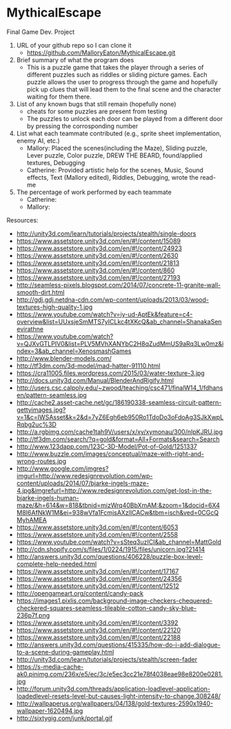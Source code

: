 # MythicalEscape
Final Game Dev. Project

1. URL of your github repo so I can clone it
    - https://github.com/MalloryEaton/MythicalEscape.git
2. Brief summary of what the program does
    - This is a puzzle game that takes the player through a series of different puzzles such as riddles or sliding picture     games. Each puzzle allows the user to progress through the game and hopefully pick up clues that will lead them to the final scene and the character waiting for them there.
3. List of any known bugs that still remain (hopefully none)
    - cheats for some puzzles are present from testing
    - The puzzles to unlock each door can be played from a different door by pressing the corrosponding number
4. List what each teammate contributed (e.g., sprite sheet implementation, enemy AI, etc.)
    - Mallory: Placed the scenes(including the Maze), Sliding puzzle, Lever puzzle, Color puzzle, DREW THE BEARD, found/applied textures, Debugging
    - Catherine: Provided artistic help for the scenes, Music, Sound effects, Text (Mallory edited), Riddles, Debugging, wrote the read-me
5. The percentage of work performed by each teammate
    - Catherine: 
    - Mallory:

Resources:
- http://unity3d.com/learn/tutorials/projects/stealth/single-doors
- https://www.assetstore.unity3d.com/en/#!/content/15089
- https://www.assetstore.unity3d.com/en/#!/content/24923
- https://www.assetstore.unity3d.com/en/#!/content/2630
- https://www.assetstore.unity3d.com/en/#!/content/21813
- https://www.assetstore.unity3d.com/en/#!/content/860
- https://www.assetstore.unity3d.com/en/#!/content/27193
- http://seamless-pixels.blogspot.com/2014/07/concrete-11-granite-wall-smooth-dirt.html
- http://gdj.gdj.netdna-cdn.com/wp-content/uploads/2013/03/wood-textures-high-quality-1.jpg
- https://www.youtube.com/watch?v=iy-ud-AptEk&feature=c4-overview&list=UUxsjeSmMTS7yICLkc4tXKcQ&ab_channel=ShanakaSenevirathne
- https://www.youtube.com/watch?v=QJXvGTLPIV0&list=PLV5MVhXANYbC2H8qZudMmUS9aRq3Lw0mz&index=3&ab_channel=XenosmashGames
- http://www.blender-models.com/
- http://tf3dm.com/3d-model/mad-hatter-91110.html
- https://cra11005.files.wordpress.com/2015/03/water-texture-3.jpg
- http://docs.unity3d.com/Manual/BlenderAndRigify.html
- http://users.csc.calpoly.edu/~zwood/teaching/csc471/finalW14_1/fdhansen/pattern-seamless.jpg
- http://cache2.asset-cache.net/gc/186190338-seamless-circuit-pattern-gettyimages.jpg?v=1&c=IWSAsset&k=2&d=7yZ6Egh6eb950Ro1TdoDo3oFdoAg3SJkXwpLRqbg2uc%3D
- http://a.rgbimg.com/cache1tah9V/users/x/xy/xymonau/300/nIpKJRU.jpg
- http://tf3dm.com/search/?q=gold&format=All+Formats&search=Search
- http://www.123dapp.com/123C-3D-Model/Pot-of-Gold/1251337
- http://www.buzzle.com/images/conceptual/maze-with-right-and-wrong-routes.jpg
- http://www.google.com/imgres?imgurl=http://www.redesignrevolution.com/wp-content/uploads/2014/07/bjarke-ingels-maze-4.jpg&imgrefurl=http://www.redesignrevolution.com/get-lost-in-the-bjarke-ingels-human-maze/&h=614&w=818&tbnid=mizWrq40BbXmAM:&zoom=1&docid=6X4M8I6AfNkW1M&ei=938wVfa1FcmjsAXzlICACw&tbm=isch&ved=0CGcQMyhAMEA
- https://www.assetstore.unity3d.com/en/#!/content/6053
- https://www.assetstore.unity3d.com/en/#!/content/2558
- https://www.youtube.com/watch?v=sSteq3uzICI&ab_channel=MattGold
- http://cdn.shopify.com/s/files/1/0224/1915/files/unicorn.jpg?21414
- http://answers.unity3d.com/questions/406228/puzzle-box-level-complete-help-needed.html
- https://www.assetstore.unity3d.com/en/#!/content/17167
- https://www.assetstore.unity3d.com/en/#!/content/24356
- https://www.assetstore.unity3d.com/en/#!/content/12512
- http://opengameart.org/content/candy-pack
- https://images1.pixlis.com/background-image-checkers-chequered-checkered-squares-seamless-tileable-cotton-candy-sky-blue-236p7f.png
- https://www.assetstore.unity3d.com/en/#!/content/3392
- https://www.assetstore.unity3d.com/en/#!/content/22120
- https://www.assetstore.unity3d.com/en/#!/content/22188
- http://answers.unity3d.com/questions/415335/how-do-i-add-dialogue-to-a-scene-during-gameplay.html
- http://unity3d.com/learn/tutorials/projects/stealth/screen-fader
- https://s-media-cache-ak0.pinimg.com/236x/e5/ec/3c/e5ec3cc21e78f4038eae98e8200e0281.jpg
- http://forum.unity3d.com/threads/application-loadlevel-application-loadedlevel-resets-level-but-causes-light-intensity-to-change.308248/
- http://wallpaperus.org/wallpapers/04/138/gold-textures-2590x1940-wallpaper-1620494.jpg
- http://sixtygig.com/junk/portal.gif
